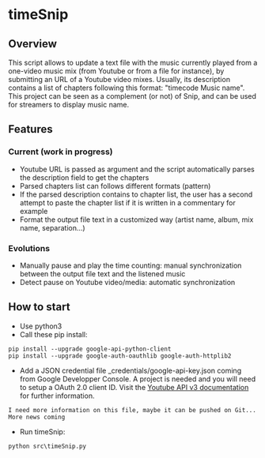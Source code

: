 # timeSnip

## Overview

This script allows to update a text file with the music currently played from a one-video music mix (from Youtube or from a file for instance), by submitting an URL of a Youtube video mixes. Usually, its description contains a list of chapters following this format: "timecode Music name".
This project can be seen as a complement (or not) of Snip, and can be used for streamers to display music name.

## Features 

### Current (work in progress)

* Youtube URL is passed as argument and the script automatically parses the description field to get the chapters
* Parsed chapters list can follows different formats (pattern)
* If the parsed description contains to chapter list, the user has a second attempt to paste the chapter list if it is written in a commentary for example
* Format the output file text in a customized way (artist name, album, mix name, separation...)

### Evolutions

* Manually pause and play the time counting: manual synchronization between the output file text and the listened music
* Detect pause on Youtube video/media: automatic synchronization

## How to start

* Use python3
* Call these pip install:
```
pip install --upgrade google-api-python-client
pip install --upgrade google-auth-oauthlib google-auth-httplib2
```
* Add a JSON credential file _credentials/google-api-key.json coming from Google Developper Console. A project is needed and you will need to setup a OAuth 2.0 client ID. Visit the [Youtube API v3 documentation](https://developers.google.com/youtube/v3/getting-started) for further information.

```
I need more information on this file, maybe it can be pushed on Git... More news coming
```

* Run timeSnip:
```
python src\timeSnip.py
```